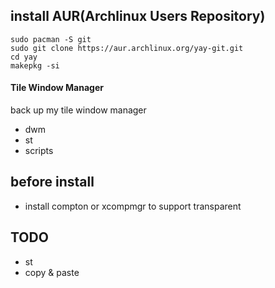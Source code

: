 ## install AUR(Archlinux Users Repository)
```shell
sudo pacman -S git
sudo git clone https://aur.archlinux.org/yay-git.git
cd yay
makepkg -si
```


#### Tile Window Manager
back up my tile window manager
- dwm
- st
- scripts

## before install
- install compton or xcompmgr to support transparent

## TODO
- st
 - copy & paste

